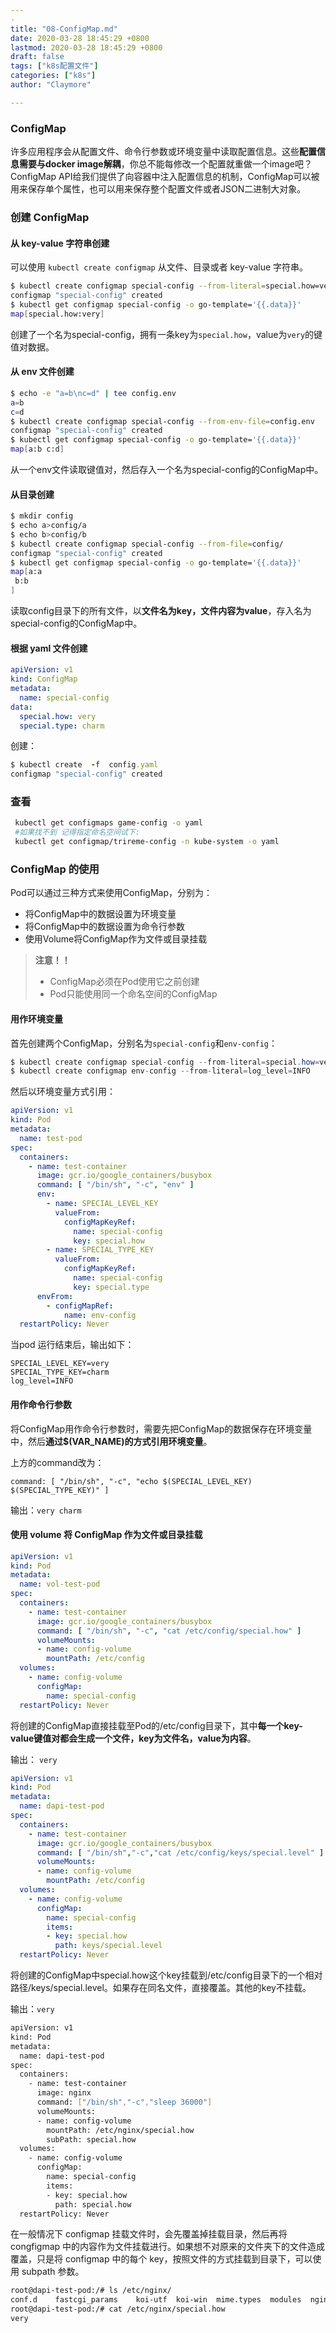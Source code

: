 ```yaml
---
·
title: "08-ConfigMap.md"
date: 2020-03-28 18:45:29 +0800
lastmod: 2020-03-28 18:45:29 +0800
draft: false
tags: ["k8s配置文件"]
categories: ["k8s"]
author: "Claymore"

---
```




### ConfigMap

许多应用程序会从配置文件、命令行参数或环境变量中读取配置信息。这些**配置信息需要与docker image解耦**，你总不能每修改一个配置就重做一个image吧？ConfigMap API给我们提供了向容器中注入配置信息的机制，ConfigMap可以被用来保存单个属性，也可以用来保存整个配置文件或者JSON二进制大对象。

### 创建 ConfigMap

#### 从 key-value 字符串创建

可以使用 `kubectl create configmap` 从文件、目录或者 key-value 字符串。

```sh
$ kubectl create configmap special-config --from-literal=special.how=very
configmap "special-config" created
$ kubectl get configmap special-config -o go-template='{{.data}}'
map[special.how:very]
```

创建了一个名为special-config，拥有一条key为`special.how`，value为`very`的键值对数据。

#### 从 env 文件创建

``` sh
$ echo -e "a=b\nc=d" | tee config.env
a=b
c=d
$ kubectl create configmap special-config --from-env-file=config.env
configmap "special-config" created
$ kubectl get configmap special-config -o go-template='{{.data}}'
map[a:b c:d]
```

从一个env文件读取键值对，然后存入一个名为special-config的ConfigMap中。

#### 从目录创建

``` sh
$ mkdir config
$ echo a>config/a
$ echo b>config/b
$ kubectl create configmap special-config --from-file=config/
configmap "special-config" created
$ kubectl get configmap special-config -o go-template='{{.data}}'
map[a:a
 b:b
]
```

读取config目录下的所有文件，以**文件名为key，文件内容为value**，存入名为special-config的ConfigMap中。



#### 根据 yaml 文件创建

``` yaml
apiVersion: v1
kind: ConfigMap
metadata:
  name: special-config
data:
  special.how: very
  special.type: charm
```

创建：

```ruby
$ kubectl create  -f  config.yaml
configmap "special-config" created
```



### 查看

```bash
 kubectl get configmaps game-config -o yaml
 #如果找不到 记得指定命名空间试下:
 kubectl get configmap/trireme-config -n kube-system -o yaml
```



### ConfigMap 的使用

Pod可以通过三种方式来使用ConfigMap，分别为：

- 将ConfigMap中的数据设置为环境变量
- 将ConfigMap中的数据设置为命令行参数
- 使用Volume将ConfigMap作为文件或目录挂载

> **注意！！**
>
> - ConfigMap必须在Pod使用它之前创建
> - Pod只能使用同一个命名空间的ConfigMap



#### 用作环境变量

首先创建两个ConfigMap，分别名为`special-config`和`env-config`：

```csharp
$ kubectl create configmap special-config --from-literal=special.how=very --from-literal=special.type=charm
$ kubectl create configmap env-config --from-literal=log_level=INFO
```

然后以环境变量方式引用：

``` yaml
apiVersion: v1
kind: Pod
metadata:
  name: test-pod
spec:
  containers:
    - name: test-container
      image: gcr.io/google_containers/busybox
      command: [ "/bin/sh", "-c", "env" ]
      env:
        - name: SPECIAL_LEVEL_KEY
          valueFrom:
            configMapKeyRef:
              name: special-config
              key: special.how
        - name: SPECIAL_TYPE_KEY
          valueFrom:
            configMapKeyRef:
              name: special-config
              key: special.type
      envFrom:    
        - configMapRef:
            name: env-config
  restartPolicy: Never
```

当pod 运行结束后，输出如下：

```
SPECIAL_LEVEL_KEY=very
SPECIAL_TYPE_KEY=charm
log_level=INFO
```



#### 用作命令行参数

将ConfigMap用作命令行参数时，需要先把ConfigMap的数据保存在环境变量中，然后**通过$(VAR_NAME)的方式引用环境变量**。

上方的command改为：

`command: [ "/bin/sh", "-c", "echo $(SPECIAL_LEVEL_KEY) $(SPECIAL_TYPE_KEY)" ]` 

输出：`very charm`



#### 使用 volume 将 ConfigMap 作为文件或目录挂载

``` yaml
apiVersion: v1
kind: Pod
metadata:
  name: vol-test-pod
spec:
  containers:
    - name: test-container
      image: gcr.io/google_containers/busybox
      command: [ "/bin/sh", "-c", "cat /etc/config/special.how" ]
      volumeMounts:
      - name: config-volume
        mountPath: /etc/config
  volumes:
    - name: config-volume
      configMap:
        name: special-config
  restartPolicy: Never
```

将创建的ConfigMap直接挂载至Pod的/etc/config目录下，其中**每一个key-value键值对都会生成一个文件，key为文件名，value为内容**。

输出： `very`



``` yaml
apiVersion: v1
kind: Pod
metadata:
  name: dapi-test-pod
spec:
  containers:
    - name: test-container
      image: gcr.io/google_containers/busybox
      command: [ "/bin/sh","-c","cat /etc/config/keys/special.level" ]
      volumeMounts:
      - name: config-volume
        mountPath: /etc/config
  volumes:
    - name: config-volume
      configMap:
        name: special-config
        items:
        - key: special.how
          path: keys/special.level
  restartPolicy: Never
```

将创建的ConfigMap中special.how这个key挂载到/etc/config目录下的一个相对路径/keys/special.level。如果存在同名文件，直接覆盖。其他的key不挂载。

输出：`very`

``` sh
apiVersion: v1
kind: Pod
metadata:
  name: dapi-test-pod
spec:
  containers:
    - name: test-container
      image: nginx
      command: ["/bin/sh","-c","sleep 36000"]
      volumeMounts:
      - name: config-volume
        mountPath: /etc/nginx/special.how
        subPath: special.how
  volumes:
    - name: config-volume
      configMap:
        name: special-config
        items:
        - key: special.how
          path: special.how
  restartPolicy: Never
```

在一般情况下 configmap 挂载文件时，会先覆盖掉挂载目录，然后再将 congfigmap 中的内容作为文件挂载进行。如果想不对原来的文件夹下的文件造成覆盖，只是将 configmap 中的每个 key，按照文件的方式挂载到目录下，可以使用 subpath 参数。

``` sh
root@dapi-test-pod:/# ls /etc/nginx/
conf.d    fastcgi_params    koi-utf  koi-win  mime.types  modules  nginx.conf  scgi_params    special.how  uwsgi_params  win-utf
root@dapi-test-pod:/# cat /etc/nginx/special.how
very
```

